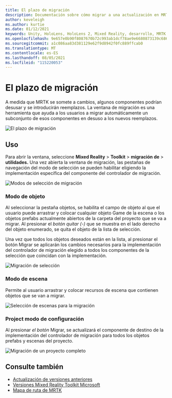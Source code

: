```yaml
---
title: El plazo de migración
description: Documentación sobre cómo migrar a una actualización en MRTK
author: keveleigh
ms.author: kurtie
ms.date: 01/12/2021
keywords: Unity, HoloLens, HoloLens 2, Mixed Reality, desarrollo, MRTK
ms.openlocfilehash: 9e657e0b90f8087670b72c993ab1dcf78ae9e6680873139c6867d7c551a41895
ms.sourcegitcommit: a1c086aa83d381129e62f9d8942f0fc889ffcab0
ms.translationtype: MT
ms.contentlocale: es-ES
ms.lasthandoff: 08/05/2021
ms.locfileid: "115220053"
---
```

# <a name="migration-window"></a>El plazo de migración

A medida que MRTK se somete a cambios, algunos componentes podrían desusar y se introducirán reemplazos.
La ventana de migración es una herramienta que ayuda a los usuarios a migrar automáticamente un subconjunto de esos componentes en desuso a los nuevos reemplazos.

![El plazo de migración](../images/migration-window/MRTK_Migration_Window.png)

## <a name="usage"></a>Uso

Para abrir la ventana, seleccione **Mixed Reality**  >  **Toolkit**  >  **migración de**  >  **utilidades.** Una vez abierta la ventana de migración, las pestañas de navegación del modo de selección se pueden habilitar eligiendo la implementación específica del componente del controlador de migración.  

![Modos de selección de migración](../images/migration-window/MRTK_Migration_Modes.png)

### <a name="object-mode"></a>Modo de objeto

Al seleccionar la pestaña objetos, se habilita el campo de objeto al que el usuario puede arrastrar y colocar cualquier objeto Game de la escena o los objetos prefabs actualmente abiertos de la carpeta del proyecto que se va a migrar.
Al presionar el *botón quitar (-)* que se muestra en el lado derecho del objeto enumerado, se quita el objeto de la lista de selección.

Una vez que todos los objetos  deseados están en la lista, al presionar el botón Migrar se aplicarán los cambios necesarios para la implementación del controlador de migración elegido a todos los componentes de la selección que coincidan con la implementación.

![Migración de selección](../images/migration-window/MRTK_Object_Migration.png)

### <a name="scene-mode"></a>Modo de escena

Permite al usuario arrastrar y colocar recursos de escena que contienen objetos que se van a migrar.

![Selección de escenas para la migración](../images/migration-window/MRTK_Scene_Selection.png)

### <a name="project-mode"></a>Project modo de configuración

Al presionar *el botón* Migrar, se actualizará el componente de destino de la implementación del controlador de migración para todos los objetos prefabs y escenas del proyecto.

![Migración de un proyecto completo](../images/migration-window/MRTK_Project_Migration.png)

## <a name="see-also"></a>Consulte también

- [Actualización de versiones anteriores](../../updates-deployment/updating.md)
- [Versiones Mixed Reality Toolkit Microsoft](../../release-notes/mrtk-26-release-notes.md)
- [Mapa de ruta de MRTK](../../roadmap.md)
